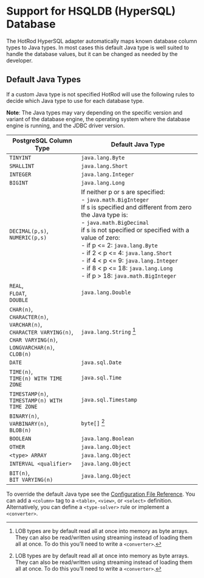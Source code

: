 # Support for HSQLDB (HyperSQL) Database

The HotRod HyperSQL adapter automatically maps known database column types to Java types. In most cases this default Java type is well suited to handle the database values, but it can be changed as needed by the developer.

## Default Java Types

If a custom Java type is not specified HotRod will use the following rules to decide which Java type to use for each database type.

**Note**: The Java types may vary depending on the specific version and variant of the database engine, the operating system where the database engine is running, and the JDBC driver version.

| PostgreSQL Column Type | Default Java Type |
| -- | -- |
| `TINYINT` | `java.lang.Byte` |
| `SMALLINT` | `java.lang.Short` |
| `INTEGER` | `java.lang.Integer` |
| `BIGINT` | `java.lang.Long` |
| `DECIMAL(p,s)`,<br/>`NUMERIC(p,s)` | If neither p or s are specified:<br/>- `java.math.BigInteger`<br/>If s is specified and different from zero the Java type is:<br/>- `java.math.BigDecimal`<br/>if s is not specified or specified with a value of zero:<br/>- if p <= 2: `java.lang.Byte`<br/>- if 2 < p <= 4: `java.lang.Short`<br/>- if 4 < p <= 9: `java.lang.Integer`<br/>- if 8 < p <= 18: `java.lang.Long`<br/>- if p > 18: `java.math.BigInteger` |
| `REAL`,<br/>`FLOAT`,<br/>`DOUBLE` | `java.lang.Double` |
| `CHAR(n)`,<br/>`CHARACTER(n)`,<br/>`VARCHAR(n)`,<br/>`CHARACTER VARYING(n)`,<br/>`CHAR VARYING(n)`,<br/>`LONGVARCHAR(n)`,<br/>`CLOB(n)` | `java.lang.String` [^1] |
| `DATE` | `java.sql.Date` |
| `TIME(n)`,<br/>`TIME(n) WITH TIME ZONE` | `java.sql.Time` |
| `TIMESTAMP(n)`,<br/>`TIMESTAMP(n) WITH TIME ZONE` | `java.sql.Timestamp` |
| `BINARY(n)`,<br/>`VARBINARY(n)`,<br/>`BLOB(n)` | `byte[]` [^1] |
| `BOOLEAN` | `java.lang.Boolean` |
| `OTHER` | `java.lang.Object` |
| `<type> ARRAY` | `java.lang.Object` |
| `INTERVAL <qualifier>` | `java.lang.Object` |
| `BIT(n)`,<br/>`BIT VARYING(n)` | `java.lang.Object` |


[^1]: LOB types are by default read all at once into memory as byte arrays. They can also be read/written using streaming instead of loading them all at once. To do this you’ll need to write a `<converter>`.


To override the default Java type see the [Configuration File Reference](../configuration-file-structure.md). You can add a `<column>` tag to a `<table>`, `<view>`, or `<select>` definition. Alternatively, you can define a `<type-solver>` rule or implement a `<converter>`.

